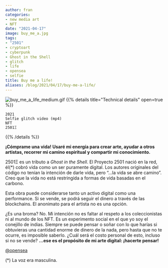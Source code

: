 ```yaml
---
author: fran
categories:
- new media art
- NFT
date: "2021-04-17"
image: buy_me_a.jpg
tags:
- "2501"
- cryptoart
- cyberpunk
- Ghost in the Shell
- glitch
- life
- opensea
- selfie
title: Buy me a life!
aliases: /blog/2021/04/17/buy-me-a-life/
---
```


![buy_me_a_life_medium.gif](buy_me_a_life_medium.gif)
{{% details title="Technical details" open=true %}}
````
2021
Selfie glitch video (mp4)
NFT
2501Ξ
````
{{% /details %}}

**¡Cómprame una vida! Usaré mi energía para crear arte, ayudar a otros artistas, recorrer mi camino espiritual y compartir mi conocimiento.**  

2501Ξ es un tributo a *Ghost in the Shell*. El Proyecto 2501 nació en la red, él(\*) cobró vida como un ser puramente digital. Los autores originales del código no tenían la intención de darle vida, pero “…la vida se abre camino”. Creo que la vida no está restringida a formas de vida basadas en el carbono.  

Esta obra puede considerarse tanto un activo digital como una performance. Si se vende, se podrá seguir el dinero a través de las blockchains. El anonimato para el artista no es una opción.  

¿Es una broma? No. Mi intención no es faltar al respeto a los coleccionistas ni al mundo de los NFT. Es un experimento social en el que yo soy el conejillo de indias. Siempre se puede pensar o soñar con lo que harías si obtuvieras una cantidad enorme de dinero de la nada, pero hasta que no te ocurre, es imposible saberlo. ¿Cuál será el costo personal de esto, incluso si no se vende? **…ese es el propósito de mi arte digital: ¡hacerte pensar!**  

[@opensea](https://opensea.io/assets/0x495f947276749ce646f68ac8c248420045cb7b5e/11780915356901891937150191052604117223978980698243640119023280871775425003521)  

(\*) La voz era masculina.  




